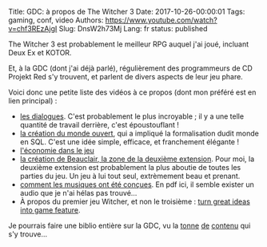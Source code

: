 Title: GDC: à propos de The Witcher 3
Date: 2017-10-26-00:00:01
Tags: gaming, conf, video
Authors: https://www.youtube.com/watch?v=chf3REzAjgI
Slug: DnsW2h73Mj
Lang: fr
status: published

The Witcher 3 est probablement le meilleur RPG auquel j'ai joué,
incluant Deux Ex et KOTOR.

Et, à la GDC (dont j'ai déjà parlé), régulièrement des programmeurs
de CD Projekt Red s'y trouvent,
et parlent de divers aspects de leur jeu phare.

Voici donc une petite liste des vidéos à ce propos (dont mon préféré est en lien principal) :

- [les dialogues](https://www.youtube.com/watch?v=chf3REzAjgI). C'est probablement le plus incroyable ; il y a une telle quantité de travail derrière, c'est époustouflant !
- [la création du monde ouvert](https://www.youtube.com/watch?v=p8CMYD_5gE8), qui a impliqué la formalisation dudit monde en SQL. C'est une idée simple, efficace, et franchement élégante !
- [l'économie dans le jeu](https://www.youtube.com/watch?v=2P82lz6z8FU)
- [la création de Beauclair, la zone de la deuxième extension](https://www.youtube.com/watch?v=9vEfH9SJ9mY). Pour moi, la deuxième extension est probablement la plus aboutie de toutes les parties du jeu. Un jeu à lui tout seul, extrèmement beau et prenant.
- [comment les musiques ont été conçues](http://www.gdcvault.com/play/1023012). En pdf ici, il semble exister un audio que je n'ai hélas pas trouvé…
- À propos du premier jeu Witcher, et non le troisième : [turn great ideas into game feature](https://www.youtube.com/watch?v=moW8-MXjivs).

Je pourrais faire une biblio entière sur la GDC,
vu la [t](https://www.youtube.com/watch?v=EVGonAUUQ8c)[o](https://www.youtube.com/watch?v=8bW2pw9jEto)[n](https://www.youtube.com/watch?v=U4FNBMZsqrY)[n](https://www.youtube.com/watch?v=priaBvs441Y)[e](https://www.youtube.com/watch?v=9yydYjQ1GLg) [d](https://www.youtube.com/watch?v=HLWY7fCXUwE)[e](https://www.youtube.com/watch?v=W_okgL6HJX8) [c](https://www.youtube.com/watch?v=1nEJOkTjJqk)[o](https://www.youtube.com/watch?v=tR-9oXiytsk)[n](https://www.youtube.com/watch?v=65crLKNQR0E)[t](https://www.youtube.com/watch?v=C7307qRmlMI)[e](https://www.youtube.com/watch?v=hri6M1AAoSo)[n](https://www.youtube.com/watch?v=WumyfLEa6bU)[u](https://www.youtube.com/watch?v=FhKjv7CPUqw) qui s'y trouve…
